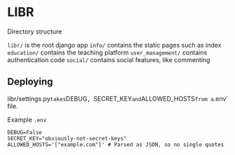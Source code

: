 # LIBR

Directory structure

`libr/` is the root django app
`info/` contains the static pages such as index
`education/` contains the teaching platform
`user_management/` contains authentication code
`social/` contains social features, like commenting


## Deploying

libr/settings.py` takes `DEBUG`, `SECRET_KEY` and `ALLOWED_HOSTS` from a `.env` file.

Example `.env`
```
DEBUG=False
SECRET_KEY="obviously-not-secret-keys"
ALLOWED_HOSTS='["example.com"]' # Parsed as JSON, so no single quotes
```